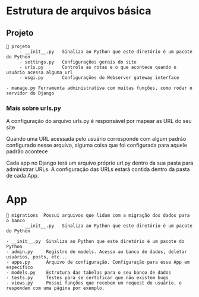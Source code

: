 # Estrutura de arquivos básica

## Projeto 

```
📁 projeto
     - __init__.py   Sinaliza ao Python que este diretório é um pacote do Python
     - settings.py   Configurações gerais do site
     - urls.py       Controla as rotas e o que acontece quando o usuário acessa alguma url
     - wsgi.py       Configurações do Webserver gateway interface

- manage.py Ferramenta administrativa com muitas funções, como rodar o servidor do Django
```

### Mais sobre urls.py
 
A configuração do arquivo urls.py é responsável por mapear as URL do seu site

Quando uma URL acessada pelo usuário corresponde com algum padrão configurado nesse arquivo, alguma coisa que foi configurada para aquele padrão acontece 
 
Cada app no Django terá um arquivo próprio url.py dentro da sua pasta para administrar URLs. A configuração das URLs estará contida dentro da pasta de cada App.


# App

```
📁 migrations  Possui arquivos que lidam com a migração dos dados para o banco
     - __init__.py   Sinaliza ao Python que este diretório é um pacote do Python

- __init__.py  Sinaliza ao Python que este diretório é um pacote do Python
- admin.py     Registro de models. Acesso ao banco de dados, deletar usuários, posts, etc...
- apps.py      Arquivo de configuração. Configuração para esse App em específico
- models.py    Estrutura das tabelas para o seu banco de dados
- tests.py     Testes para se certificar que não existem bugs
- views.py     Possui funções que recebem um request do usuário, e respondem com uma página por exemplo.
```
